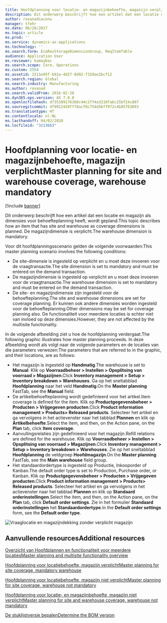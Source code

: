 ```yaml
---
title: Hoofdplanning voor locatie- en magazijnbehoefte, magazijn verplicht
description: Dit onderwerp beschrijft hoe een artikel dat een locatie en magazijn als dimensies voor behoefteplanning heeft, wordt gepland. De magazijndimensie is verplicht.
author: roxanadiaconu
manager: tfehr
ms.date: 06/20/2017
ms.topic: article
ms.prod: ''
ms.service: dynamics-ax-applications
ms.technology: ''
ms.search.form: EcoResStorageDimensionGroup, ReqItemTable
audience: Application User
ms.reviewer: kamaybac
ms.search.scope: Core, Operations
ms.custom: 2554
ms.assetid: 3211e95f-b91a-4d27-8d92-f328ae2bcf12
ms.search.region: Global
ms.search.industry: Manufacturing
ms.author: roxanad
ms.search.validFrom: 2016-02-28
ms.dyn365.ops.version: AX 7.0.0
ms.openlocfilehash: df35389176368c44c2ff4a3210fabc25bf24c807
ms.sourcegitcommit: 4f9912439ff78acf0c754d5bff972c4b85763093
ms.translationtype: HT
ms.contentlocale: nl-NL
ms.lasthandoff: 04/02/2020
ms.locfileid: "3213663"
---
```

# <a name="master-planning-for-site-and-warehouse-coverage-warehouse-mandatory"></a><span data-ttu-id="afced-104">Hoofdplanning voor locatie- en magazijnbehoefte, magazijn verplicht</span><span class="sxs-lookup"><span data-stu-id="afced-104">Master planning for site and warehouse coverage, warehouse mandatory</span></span>

[!include [banner](../includes/banner.md)]

<span data-ttu-id="afced-105">Dit onderwerp beschrijft hoe een artikel dat een locatie en magazijn als dimensies voor behoefteplanning heeft, wordt gepland.</span><span class="sxs-lookup"><span data-stu-id="afced-105">This topic describes how an item that has site and warehouse as coverage dimensions is planned.</span></span> <span data-ttu-id="afced-106">De magazijndimensie is verplicht.</span><span class="sxs-lookup"><span data-stu-id="afced-106">The warehouse dimension is mandatory.</span></span>

<span data-ttu-id="afced-107">Voor dit hoofdplanningsscenario gelden de volgende voorwaarden:</span><span class="sxs-lookup"><span data-stu-id="afced-107">This master planning scenario involves the following conditions:</span></span>

-   <span data-ttu-id="afced-108">De site-dimensie is ingesteld op verplicht en u moet deze invoeren voor de vraagtransactie.</span><span class="sxs-lookup"><span data-stu-id="afced-108">The site dimension is set to mandatory and must be entered on the demand transaction.</span></span>
-   <span data-ttu-id="afced-109">De magazijndimensie is ingesteld op verplicht en u moet deze invoeren voor de vraagtransactie.</span><span class="sxs-lookup"><span data-stu-id="afced-109">The warehouse dimension is set to mandatory and must be entered on the demand transaction.</span></span>
-   <span data-ttu-id="afced-110">De site- en magazijndimensie zijn ingesteld voor de behoefteplanning.</span><span class="sxs-lookup"><span data-stu-id="afced-110">The site and warehouse dimensions are set for coverage planning.</span></span> <span data-ttu-id="afced-111">Er kunnen ook andere dimensies worden ingesteld voor de behoefteplanning.</span><span class="sxs-lookup"><span data-stu-id="afced-111">Other dimensions may be set for coverage planning also.</span></span> <span data-ttu-id="afced-112">De functionaliteit voor meerdere locaties is echter niet van invloed op deze dimensies.</span><span class="sxs-lookup"><span data-stu-id="afced-112">However, they are not affected by the multisite functionality.</span></span>

<span data-ttu-id="afced-113">In de volgende afbeelding ziet u hoe de hoofdplanning verdergaat.</span><span class="sxs-lookup"><span data-stu-id="afced-113">The following graphic illustrates how master planning proceeds.</span></span> <span data-ttu-id="afced-114">In deze afbeelding wordt als volgt naar de volgende parameters en de locaties van die parameters verwezen:</span><span class="sxs-lookup"><span data-stu-id="afced-114">The parameters that are referred to in the graphic, and their locations, are as follows:</span></span>
-   <span data-ttu-id="afced-115">Het magazijn is ingesteld op **Handmatig**.</span><span class="sxs-lookup"><span data-stu-id="afced-115">The warehouse is set to **Manual**.</span></span> <span data-ttu-id="afced-116">Klik op **Voorraadbeheer &gt; Instellen &gt; Opsplitsing van voorraad &gt; Magazijnen**.</span><span class="sxs-lookup"><span data-stu-id="afced-116">Click **Inventory management &gt; Setup &gt; Inventory breakdown &gt; Warehouses**.</span></span> <span data-ttu-id="afced-117">Ga op het sneltabblad **Hoofdplanning** naar het veld **Handmatig**.</span><span class="sxs-lookup"><span data-stu-id="afced-117">On the **Master planning** FastTab, see the **Manual** field.</span></span>
-   <span data-ttu-id="afced-118">De artikelbehoefteplanning wordt gedefinieerd voor het artikel.</span><span class="sxs-lookup"><span data-stu-id="afced-118">Item coverage is defined for the item.</span></span> <span data-ttu-id="afced-119">Klik op **Productgegevensbeheer &gt; Producten &gt; Vrijgegeven producten**.</span><span class="sxs-lookup"><span data-stu-id="afced-119">Click **Product information management &gt; Products&gt; Released products**.</span></span> <span data-ttu-id="afced-120">Selecteer het artikel en ga vervolgens in het actievenster naar het tabblad **Plannen** en klik op **Artikelbehoefte**.</span><span class="sxs-lookup"><span data-stu-id="afced-120">Select the item, and then, on the Action pane, on the **Plan** tab, click **Item coverage**.</span></span>
-   <span data-ttu-id="afced-121">Aanvullingsrelaties zijn gedefinieerd voor het magazijn.</span><span class="sxs-lookup"><span data-stu-id="afced-121">Refill relations are defined for the warehouse.</span></span> <span data-ttu-id="afced-122">Klik op **Voorraadbeheer &gt; Instellen &gt; Opsplitsing van voorraad &gt; Magazijnen**.</span><span class="sxs-lookup"><span data-stu-id="afced-122">Click **Inventory management &gt; Setup &gt; Inventory breakdown &gt; Warehouses**.</span></span> <span data-ttu-id="afced-123">Zie op het sneltabblad **Hoofdplanning** de veldgroep **Hoofdmagazijn**.</span><span class="sxs-lookup"><span data-stu-id="afced-123">On the **Master planning** FastTab, see the **Main warehouse** field group.</span></span>
-   <span data-ttu-id="afced-124">Het standaardordertype is ingesteld op Productie, Inkooporder of Kanban.</span><span class="sxs-lookup"><span data-stu-id="afced-124">The default order type is set to Production, Purchase order, or Kanban.</span></span> <span data-ttu-id="afced-125">Klik op **Productgegevensbeheer &gt; Producten &gt; Vrijgegeven producten**.</span><span class="sxs-lookup"><span data-stu-id="afced-125">Click **Product information management &gt; Products&gt; Released products**.</span></span> <span data-ttu-id="afced-126">Selecteer het artikel en ga vervolgens in het actievenster naar het tabblad **Plannen** en klik op **Standaard orderinstellingen**.</span><span class="sxs-lookup"><span data-stu-id="afced-126">Select the item, and then, on the Action pane, on the **Plan** tab, click **Default order settings**.</span></span> <span data-ttu-id="afced-127">Zie in het formulier **Standaard orderinstellingen** het **Standaardordertype**.</span><span class="sxs-lookup"><span data-stu-id="afced-127">In the **Default order settings** form, see the **Default order type**.</span></span>

![Vraaglocatie en magazijndekking zonder verplicht magazijn](./media/multisitedemandexplosionscenarioforsiteandwarehousecoveragewarehousemandatory.jpg)



<a name="additional-resources"></a><span data-ttu-id="afced-129">Aanvullende resources</span><span class="sxs-lookup"><span data-stu-id="afced-129">Additional resources</span></span>
--------

[<span data-ttu-id="afced-130">Overzicht van Hoofdplannen en functionaliteit voor meerdere locaties</span><span class="sxs-lookup"><span data-stu-id="afced-130">Master planning and multisite functionality overview</span></span>](master-plan-multisite-functionality.md)

[<span data-ttu-id="afced-131">Hoofdplanning voor locatiebehoefte, magazijn verplicht</span><span class="sxs-lookup"><span data-stu-id="afced-131">Master planning for site coverage, mandatory warehouse</span></span>](master-plan-site-coverage-warehouse-mandatory.md)

[<span data-ttu-id="afced-132">Hoofdplanning voor locatiebehoefte, magazijn niet verplicht</span><span class="sxs-lookup"><span data-stu-id="afced-132">Master planning for site coverage, warehouse not mandatory</span></span>](master-plan-site-coverage-warehouse-not-mandatory.md)

[<span data-ttu-id="afced-133">Hoofdplanning voor locatie- en magazijnbehoefte, magazijn niet verplicht</span><span class="sxs-lookup"><span data-stu-id="afced-133">Master planning for site and warehouse coverage, warehouse not mandatory</span></span>](master-plan-site-warehouse-coverage-warehouse-not-mandatory.md)

[<span data-ttu-id="afced-134">De stuklijstversie bepalen</span><span class="sxs-lookup"><span data-stu-id="afced-134">Determine the BOM version</span></span>](master-plan-bom-version-determined.md)



